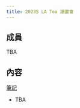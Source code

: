 ```yaml
---
title: 2023S LA Tea 讀書會
---
```


## 成員

TBA

<!--
張書鳴、朱立民、黃佑祥、李翊誠、劉赫煊、汪駿佑、張笛
-->

## 內容

<!--
[影片](https://www.youtube.com/watch?v=40GqvMc-oCU&list=PLjjwN6s_CKYm8FQIRG3Cy4G7gNpKatibd)、
-->
[筆記]()

- TBA
